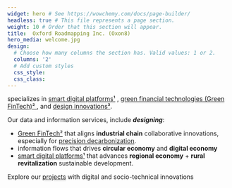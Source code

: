 ```yaml
---
widget: hero # See https://wowchemy.com/docs/page-builder/
headless: true # This file represents a page section.
weight: 10 # Order that this section will appear.
title:  Oxford Roadmapping Inc. (Oxon8)
hero_media: welcome.jpg
design:
  # Choose how many columns the section has. Valid values: 1 or 2.
  columns: '2'
  # Add custom styles
  css_style: 
  css_class: 
---
```

specializes in
<span class="highlight-container highlight-yellow"><span class="highlight"><a href="#footnotes">smart digital platforms¹</a></span></span>
, 
 <span class="highlight-container highlight-green"><span class="highlight"><a href="#footnotes">green financial technologies (Green FinTech)² </a></span></span>
, and
<span class="highlight-container highlight-fushia"><span class="highlight"><a href="#footnotes">design innovations³</a></span></span>.

Our data and information services, include ***designing***:

*   <span class="highlight-container highlight-green"><span class="highlight"><a href="#footnotes">  Green FinTech²</a></span></span> 
that aligns **industrial chain** collaborative innovations, especially for [precision decarbonization](/category/precision-decarbonization).
*  <span class="highlight-container highlight-blue"><span class="highlight">information flows</span></span> 
that drives  **circular economy** and **digital economy**
*   <span class="highlight-container highlight-yellow"><span class="highlight"><a href="#footnotes"> smart digital platforms¹</a></span></span> 
that advances **regional economy** + **rural revitalization** sustainable development.

Explore our [projects](/project) with digital and socio-technical innovations